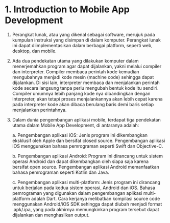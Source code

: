 # 1. Introduction to Mobile App Development

1. Perangkat lunak, atau yang dikenal sebagai software, merujuk pada kumpulan instruksi yang disimpan di dalam komputer. Perangkat lunak ini dapat diimplementasikan dalam berbagai platform, seperti web, desktop, dan mobile.

2. Ada dua pendekatan utama yang dilakukan komputer dalam menerjemahkan program agar dapat dijalankan, yakni melalui compiler dan interpreter. Compiler membaca perintah kode kemudian mengubahnya menjadi kode mesin (machine code) sehingga dapat dijalankan. Di sisi lain, interpreter membaca dan menjalankan perintah kode secara langsung tanpa perlu mengubah bentuk kode itu sendiri. Compiler umumnya lebih panjang kode nya dibandingkan dengan interpreter, akan tetapi proses menjalankannya akan lebih cepat karena pada interpreter kode akan dibaca berulang baris demi baris setiap menjalankan perintahnya.

3. Dalam dunia pengembangan aplikasi mobile, terdapat tiga pendekatan utama dalam Mobile App Development, di antaranya adalah:

    a. Pengembangan aplikasi iOS: Jenis program ini dikembangkan eksklusif oleh Apple dan bersifat closed source. Pengembangan aplikasi iOS menggunakan bahasa pemrograman seperti Swift dan Objective-C.

    b. Pengembangan aplikasi Android: Program ini dirancang untuk sistem operasi Android dan dapat dikembangkan oleh siapa saja karena bersifat open source. Pengembangan aplikasi Android memanfaatkan bahasa pemrograman seperti Kotlin dan Java.

    c. Pengembangan aplikasi multi-platform: Jenis program ini dirancang untuk berjalan pada kedua sistem operasi, Android dan iOS. Bahasa pemrograman yang digunakan dalam pengembangan aplikasi multi-platform adalah Dart. Cara kerjanya melibatkan kompilasi source code menggunakan Android/iOS SDK sehingga dapat diubah menjadi format .apk/.ipa, yang pada akhirnya memungkinkan program tersebut dapat dijalankan dan menghasilkan output.
